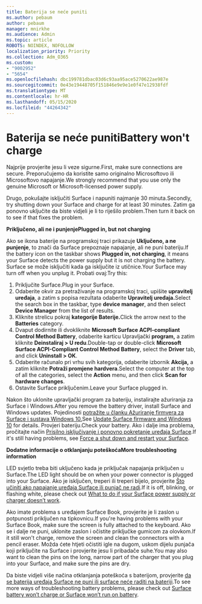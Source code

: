```yaml
---
title: Baterija se neće puniti
ms.author: pebaum
author: pebaum
manager: mnirkhe
ms.audience: Admin
ms.topic: article
ROBOTS: NOINDEX, NOFOLLOW
localization_priority: Priority
ms.collection: Adm_O365
ms.custom:
- "9002952"
- "5654"
ms.openlocfilehash: dbc199781dbac03d6c93aa95ace5270622ae987e
ms.sourcegitcommit: 0e43e19448705f151846e9e9e1e0f47e12938fdf
ms.translationtype: MT
ms.contentlocale: hr-HR
ms.lasthandoff: 05/15/2020
ms.locfileid: "44264342"
---
```

# <a name="battery-wont-charge"></a><span data-ttu-id="8291b-102">Baterija se neće puniti</span><span class="sxs-lookup"><span data-stu-id="8291b-102">Battery won't charge</span></span>

<span data-ttu-id="8291b-103">Najprije provjerite jesu li veze sigurne.</span><span class="sxs-lookup"><span data-stu-id="8291b-103">First, make sure connections are secure.</span></span> <span data-ttu-id="8291b-104">Preporučujemo da koristite samo originalno Microsoftovo ili Microsoftovo napajanje.</span><span class="sxs-lookup"><span data-stu-id="8291b-104">We strongly recommend that you use only the genuine Microsoft or Microsoft-licensed power supply.</span></span>

<span data-ttu-id="8291b-105">Drugo, pokušajte isključiti Surface i napuniti najmanje 30 minuta.</span><span class="sxs-lookup"><span data-stu-id="8291b-105">Secondly, try shutting down your Surface and charge for at least 30 minutes.</span></span> <span data-ttu-id="8291b-106">Zatim ga ponovno uključite da biste vidjeli je li to riješilo problem.</span><span class="sxs-lookup"><span data-stu-id="8291b-106">Then turn it back on to see if that fixes the problem.</span></span>

<span data-ttu-id="8291b-107">**Priključeno, ali ne i punjenje**</span><span class="sxs-lookup"><span data-stu-id="8291b-107">**Plugged in, but not charging**</span></span>

<span data-ttu-id="8291b-108">Ako se ikona baterije na programskoj traci prikazuje **Uključeno, a ne punjenje**, to znači da Surface prepoznaje napajanje, ali ne puni bateriju.</span><span class="sxs-lookup"><span data-stu-id="8291b-108">If the battery icon on the taskbar shows **Plugged in, not charging**, it means your Surface detects the power supply but it is not charging the battery.</span></span> <span data-ttu-id="8291b-109">Surface se može isključiti kada ga isključite iz utičnice.</span><span class="sxs-lookup"><span data-stu-id="8291b-109">Your Surface may turn off when you unplug it.</span></span> <span data-ttu-id="8291b-110">Probati ovaj:</span><span class="sxs-lookup"><span data-stu-id="8291b-110">Try this:</span></span>

1. <span data-ttu-id="8291b-111">Priključite Surface.</span><span class="sxs-lookup"><span data-stu-id="8291b-111">Plug in your Surface.</span></span>
2. <span data-ttu-id="8291b-112">Odaberite okvir za pretraživanje na programskoj traci, upišite **upravitelj uređaja**, a zatim s popisa rezultata odaberite **Upravitelj uređaja.**</span><span class="sxs-lookup"><span data-stu-id="8291b-112">Select the search box in the taskbar, type **device manager**, and then select **Device Manager** from the list of results.</span></span>
3. <span data-ttu-id="8291b-113">Kliknite strelicu pokraj **kategorije Baterije.**</span><span class="sxs-lookup"><span data-stu-id="8291b-113">Click the arrow next to the **Batteries** category.</span></span>
4. <span data-ttu-id="8291b-114">Dvaput dodirnite ili dvokliknite **Microsoft Surface ACPI-compliant Control Method Battery**, odaberite karticu Upravljački **program,** a zatim kliknite **Deinstaliraj > U redu**.</span><span class="sxs-lookup"><span data-stu-id="8291b-114">Double-tap or double-click **Microsoft Surface ACPI-Compliant Control Method Battery**, select the **Driver** tab, and click **Uninstall > OK**.</span></span>
5. <span data-ttu-id="8291b-115">Odaberite računalo pri vrhu svih kategorija, odaberite izbornik **Akcija,** a zatim kliknite **Potraži promjene hardvera**.</span><span class="sxs-lookup"><span data-stu-id="8291b-115">Select the computer at the top of all the categories, select the **Action** menu, and then click **Scan for hardware changes**.</span></span>
6. <span data-ttu-id="8291b-116">Ostavite Surface priključenim.</span><span class="sxs-lookup"><span data-stu-id="8291b-116">Leave your Surface plugged in.</span></span>

<span data-ttu-id="8291b-117">Nakon što uklonite upravljački program za bateriju, instalirajte ažuriranja za Surface i Windows.</span><span class="sxs-lookup"><span data-stu-id="8291b-117">After you remove the battery driver, install Surface and Windows updates.</span></span> <span data-ttu-id="8291b-118">Pojedinosti [potražite u članku Ažuriranje firmvera za Surface i sustava Windows 10.](https://support.microsoft.com/help/4023505)</span><span class="sxs-lookup"><span data-stu-id="8291b-118">See [Update Surface firmware and Windows 10](https://support.microsoft.com/help/4023505) for details.</span></span> <span data-ttu-id="8291b-119">Provjeri bateriju.</span><span class="sxs-lookup"><span data-stu-id="8291b-119">Check your battery.</span></span> <span data-ttu-id="8291b-120">Ako i dalje ima problema, pročitajte način [Prisilno isključivanje i ponovno pokretanje uređaja Surface](https://support.microsoft.com/help/4036280/surface-force-a-shut-down-and-restart-your-surface).</span><span class="sxs-lookup"><span data-stu-id="8291b-120">If it's still having problems, see [Force a shut down and restart your Surface](https://support.microsoft.com/help/4036280/surface-force-a-shut-down-and-restart-your-surface).</span></span>

<span data-ttu-id="8291b-121">**Dodatne informacije o otklanjanju poteškoća**</span><span class="sxs-lookup"><span data-stu-id="8291b-121">**More troubleshooting information**</span></span>

<span data-ttu-id="8291b-122">LED svjetlo treba biti uključeno kada je priključak napajanja priključen u Surface.</span><span class="sxs-lookup"><span data-stu-id="8291b-122">The LED light should be on when your power connector is plugged into your Surface.</span></span> <span data-ttu-id="8291b-123">Ako je isključen, treperi ili treperi bijelo, provjerite [Što učiniti ako napajanje uređaja Surface ili punjač ne radi](https://support.microsoft.com/help/4484763/surface-fix-issues-with-your-power-supply).</span><span class="sxs-lookup"><span data-stu-id="8291b-123">If it is off, blinking, or flashing white, please check out [What to do if your Surface power supply or charger doesn’t work](https://support.microsoft.com/help/4484763/surface-fix-issues-with-your-power-supply).</span></span> 

<span data-ttu-id="8291b-124">Ako imate problema s uređajem Surface Book, provjerite je li zaslon u potpunosti priključen na tipkovnicu.</span><span class="sxs-lookup"><span data-stu-id="8291b-124">If you're having problems with your Surface Book, make sure the screen is fully attached to the keyboard.</span></span> <span data-ttu-id="8291b-125">Ako se i dalje ne puni, uklonite zaslon i očistite priključke gumicom za olovkom.</span><span class="sxs-lookup"><span data-stu-id="8291b-125">If it still won't charge, remove the screen and clean the connectors with a pencil eraser.</span></span> <span data-ttu-id="8291b-126">Možda ćete htjeti očistiti igle na dugom, uskom dijelu punjača koji priključite na Surface i provjerite jesu li pribadače suhe.</span><span class="sxs-lookup"><span data-stu-id="8291b-126">You may also want to clean the pins on the long, narrow part of the charger that you plug into your Surface, and make sure the pins are dry.</span></span>

<span data-ttu-id="8291b-127">Da biste vidjeli više načina otklanjanja poteškoća s baterijom, provjerite [da se baterija uređaja Surface ne puni ili surface neće raditi na bateriji](https://support.microsoft.com/help/4023536/surface-surface-battery-wont-charge).</span><span class="sxs-lookup"><span data-stu-id="8291b-127">To see more ways of troubleshooting battery problems, please check out [Surface battery won’t charge or Surface won’t run on battery](https://support.microsoft.com/help/4023536/surface-surface-battery-wont-charge).</span></span>
